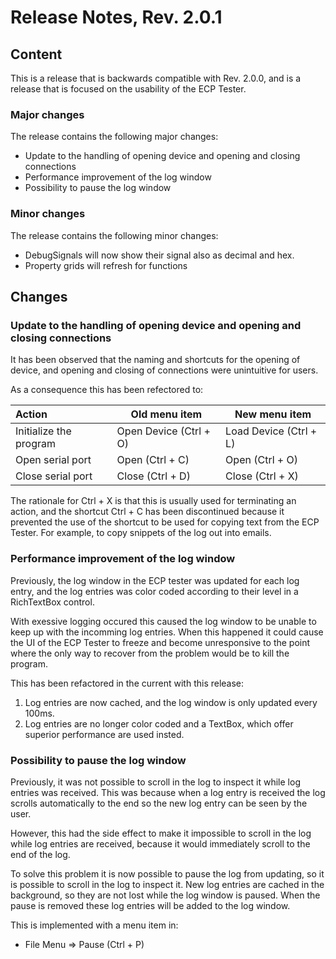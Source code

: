 # Release Notes, Rev. 2.0.1

## Content

This is a release that is backwards compatible with Rev. 2.0.0, and is a release that
is focused on the usability of the ECP Tester.

### Major changes

The release contains the following major changes:

* Update to the handling of opening device and opening and closing connections
* Performance improvement of the log window
* Possibility to pause the log window

### Minor changes

The release contains the following minor changes:

* DebugSignals will now show their signal also as decimal and hex.
* Property grids will refresh for functions

## Changes

### Update to the handling of opening device and opening and closing connections

It has been observed that the naming and shortcuts for the opening of device, and opening and closing of connections were unintuitive for users.

As a consequence this has been refectored to:

| Action                 | Old menu item          | New menu item          |
|:-----------------------|------------------------|------------------------|
| Initialize the program | Open Device (Ctrl + O) | Load Device (Ctrl + L) |
| Open serial port       | Open (Ctrl + C)        | Open (Ctrl + O)        |
| Close serial port      | Close (Ctrl + D)       | Close (Ctrl + X)       |

The rationale for Ctrl + X is that this is usually used for terminating an action, and the shortcut Ctrl + C has been discontinued because it prevented the use of the shortcut to be used for copying text from the ECP Tester. For example, to copy snippets of the log out into emails.

### Performance improvement of the log window

Previously, the log window in the ECP tester was updated for each log entry, and the
log entries was color coded according to their level in a RichTextBox control.

With exessive logging occured this caused the log window to be unable to keep up
with the incomming log entries. When this happened it could cause the UI of the ECP
Tester to freeze and become unresponsive to the point where the only way to recover
from the problem would be to kill the program.

This has been refactored in the current with this release:

1. Log entries are now cached, and the log window is only updated every 100ms.
2. Log entries are no longer color coded and a TextBox, which offer superior performance are used insted.

### Possibility to pause the log window

Previously, it was not possible to scroll in the log to inspect it while log entries
was received. This was because when a log entry is received the log scrolls automatically
to the end so the new log entry can be seen by the user.

However, this had the side effect to make it impossible to scroll in the log while log
entries are received, because it would immediately scroll to the end of the log.

To solve this problem it is now possible to pause the log from updating, so it is possible
to scroll in the log to inspect it. New log entries are cached in the background, so they
are not lost while the log window is paused. When the pause is removed these log entries
will be added to the log window.

This is implemented with a menu item in:

* File Menu => Pause (Ctrl + P)